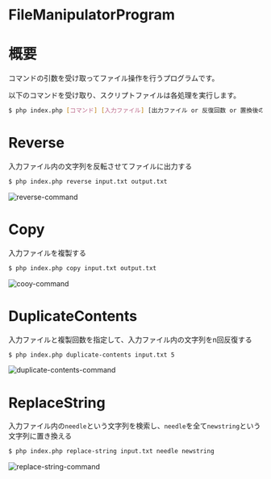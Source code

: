 # FileManipulatorProgram

# 概要

コマンドの引数を受け取ってファイル操作を行うプログラムです。

以下のコマンドを受け取り、スクリプトファイルは各処理を実行します。
```bash
$ php index.php [コマンド] [入力ファイル] [出力ファイル or 反復回数 or 置換後の文字列]
```

# Reverse

入力ファイル内の文字列を反転させてファイルに出力する
```bash
$ php index.php reverse input.txt output.txt
```

![reverse-command](https://github.com/shimanamisan/recoursion-backend-project-for-php/assets/49751604/cf7d34ab-4c83-4c19-9a0c-a9f401adcaf3)

# Copy

入力ファイルを複製する
```bash
$ php index.php copy input.txt output.txt
```

![cooy-command](https://github.com/shimanamisan/recoursion-backend-project-for-php/assets/49751604/c888a438-026c-4610-98ae-87f215a525da)

# DuplicateContents

入力ファイルと複製回数を指定して、入力ファイル内の文字列をn回反復する
```bash
$ php index.php duplicate-contents input.txt 5
```

![duplicate-contents-command](https://github.com/shimanamisan/recoursion-backend-project-for-php/assets/49751604/624d4f2c-4ecc-4631-b565-201792fde846)

# ReplaceString

入力ファイル内の`needle`という文字列を検索し、`needle`を全て`newstring`という文字列に置き換える
```bash
$ php index.php replace-string input.txt needle newstring
```

![replace-string-command](https://github.com/shimanamisan/recoursion-backend-project-for-php/assets/49751604/337d724f-da8b-4527-a843-1e48ae57a4c4)